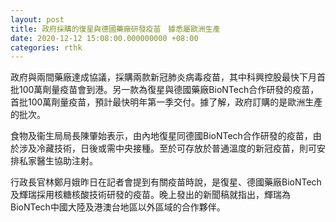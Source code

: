 ```yaml
---
layout: post
title: 政府採購的復星與德國藥廠研發疫苗　據悉屬歐洲生產
date: 2020-12-12 15:08:00.000000000 +08:00
categories: rthk
---
```


政府與兩間藥廠達成協議，採購兩款新冠肺炎病毒疫苗，其中科興控股最快下月首批100萬劑量疫苗會到港。另一款為復星與德國藥廠BioNTech合作研發的疫苗，首批100萬劑量疫苗，預計最快明年第一季交付。據了解，政府訂購的是歐洲生產的批次。

食物及衞生局局長陳肇始表示，由內地復星同德國BioNTech合作研發的疫苗，由於涉及冷藏技術，日後或需中央接種。至於可存放於普通溫度的新冠疫苗，則可安排私家醫生協助注射。

行政長官林鄭月娥昨日在記者會提到有關疫苗時說，是復星、德國藥廠BioNTech及輝瑞採用核糖核酸技術研發的疫苗。晚上發出的新聞稿就指出，輝瑞為BioNTech中國大陸及港澳台地區以外區域的合作夥伴。
